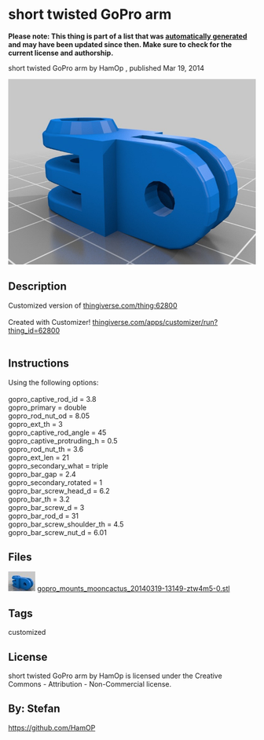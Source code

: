short twisted GoPro arm
===============
**Please note: This thing is part of a list that was [automatically generated](https://github.com/carlosgs/export-things) and may have been updated since then. Make sure to check for the current license and authorship.**  

short twisted GoPro arm  by HamOp , published Mar 19, 2014

![Image](img/gopro_mounts_mooncactus_20140319-13149-ztw4m5-0_display_large.jpg)

Description
--------
Customized version of <a href="http://www.thingiverse.com/thing:62800" target="_blank" rel="nofollow">thingiverse.com/thing:62800</a><br />
<br />
Created with Customizer! <a href="http://www.thingiverse.com/apps/customizer/run?thing_id=62800" target="_blank" rel="nofollow">thingiverse.com/apps/customizer/run?thing_id=62800</a><br />
<br />

Instructions
--------
Using the following options:<br />
<br />
gopro_captive_rod_id = 3.8<br />
gopro_primary = double<br />
gopro_rod_nut_od = 8.05<br />
gopro_ext_th = 3<br />
gopro_captive_rod_angle = 45<br />
gopro_captive_protruding_h = 0.5<br />
gopro_rod_nut_th = 3.6<br />
gopro_ext_len = 21<br />
gopro_secondary_what = triple<br />
gopro_bar_gap = 2.4<br />
gopro_secondary_rotated = 1<br />
gopro_bar_screw_head_d = 6.2<br />
gopro_bar_th = 3.2<br />
gopro_bar_screw_d = 3<br />
gopro_bar_rod_d = 31<br />
gopro_bar_screw_shoulder_th = 4.5<br />
gopro_bar_screw_nut_d = 6.01<br />

Files
--------
[![Image](img/gopro_mounts_mooncactus_20140319-13149-ztw4m5-0_preview_tinycard.jpg)](gopro_mounts_mooncactus_20140319-13149-ztw4m5-0.stl)
 [ gopro_mounts_mooncactus_20140319-13149-ztw4m5-0.stl](gopro_mounts_mooncactus_20140319-13149-ztw4m5-0.stl)  



Tags
--------
customized  

  

License
--------
short twisted GoPro arm by HamOp is licensed under the Creative Commons - Attribution - Non-Commercial license.  



By: Stefan
--------
<https://github.com/HamOP>